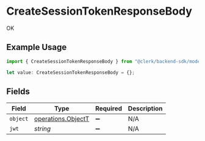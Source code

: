 # CreateSessionTokenResponseBody

OK

## Example Usage

```typescript
import { CreateSessionTokenResponseBody } from "@clerk/backend-sdk/models/operations";

let value: CreateSessionTokenResponseBody = {};
```

## Fields

| Field                                                    | Type                                                     | Required                                                 | Description                                              |
| -------------------------------------------------------- | -------------------------------------------------------- | -------------------------------------------------------- | -------------------------------------------------------- |
| `object`                                                 | [operations.ObjectT](../../models/operations/objectt.md) | :heavy_minus_sign:                                       | N/A                                                      |
| `jwt`                                                    | *string*                                                 | :heavy_minus_sign:                                       | N/A                                                      |